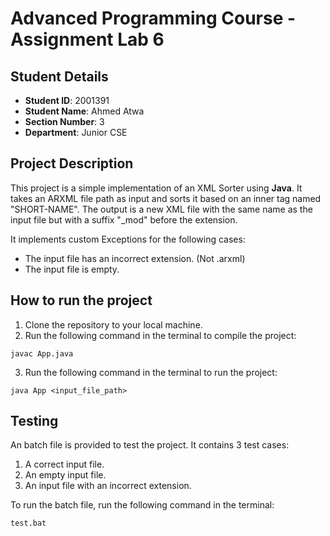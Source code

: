# Advanced Programming Course - Assignment Lab 6
## Student Details
- **Student ID**: 2001391
- **Student Name**: Ahmed Atwa
- **Section Number**: 3
- **Department**: Junior CSE

## Project Description
This project is a simple implementation of an XML Sorter using **Java**. It takes an ARXML file path as input and sorts it based on an inner tag named "SHORT-NAME". The output is a new XML file with the same name as the input file but with a suffix "_mod" before the extension.

It implements custom Exceptions for the following cases:
- The input file has an incorrect extension. (Not .arxml)
- The input file is empty.

## How to run the project
1. Clone the repository to your local machine.
2. Run the following command in the terminal to compile the project:
``` 
javac App.java
```

3. Run the following command in the terminal to run the project:
```
java App <input_file_path>
```

## Testing
An batch file is provided to test the project. It contains 3 test cases:
1. A correct input file.
2. An empty input file.
3. An input file with an incorrect extension.

To run the batch file, run the following command in the terminal:
```
test.bat
```

